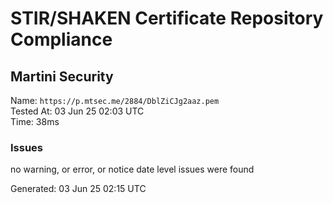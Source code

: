 # STIR/SHAKEN Certificate Repository Compliance

## Martini Security

Name: `https://p.mtsec.me/2884/DblZiCJg2aaz.pem`\
Tested At: 03 Jun 25 02:03 UTC\
Time: 38ms

### Issues

no warning, or error, or notice date level issues were found

Generated: 03 Jun 25 02:15 UTC